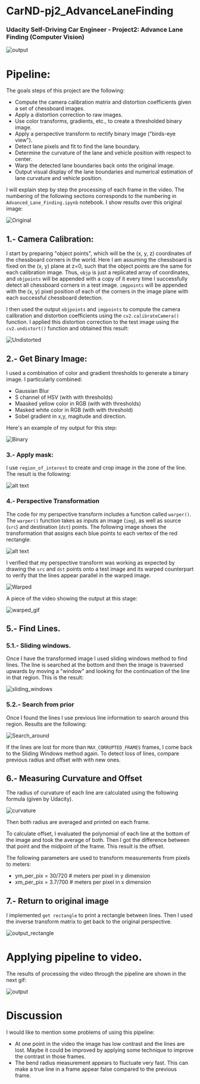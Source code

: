 # CarND-pj2_AdvanceLaneFinding

### Udacity Self-Driving Car Engineer - Project2: Advance Lane Finding (Computer Vision)

[//]: # (Image References)
[image1]: ./output_images/img_original.jpg "Original"
[image2]: ./output_images/Distortion.jpg "Undistorted"
[image3]: ./output_images/Conbined_Threshold.jpg "Binary"
[image4]: ./output_images/masked_image.jpg "Masked"
[image5]: ./output_images/transoform.jpg "Transform"
[image6]: ./output_images/warped_image.jpg "Warped"
[image7]: ./output_images/sliding_windows.jpg "Sliding Windows"
[image8]: ./output_images/search_around.jpg "Search Around"
[image9]: ./output_images/r_curve.png "Curve.png"
[image10]: ./output_images/rectangle.jpg "Rectangle"
[image11]: ./output_images/output.jpg "Output"
[gif1]: ./output/test_binary.gif "test_binary"
[gif2]: ./output/test_warp.gif "test_warp"
[gif3]: ./output/output.gif "output"

![output][image11]

# Pipeline:

The goals steps of this project are the following:

* Compute the camera calibration matrix and distortion coefficients given a set of chessboard images.
* Apply a distortion correction to raw images.
* Use color transforms, gradients, etc., to create a thresholded binary image.
* Apply a perspective transform to rectify binary image ("birds-eye view").
* Detect lane pixels and fit to find the lane boundary.
* Determine the curvature of the lane and vehicle position with respect to center.
* Warp the detected lane boundaries back onto the original image.
* Output visual display of the lane boundaries and numerical estimation of lane curvature and vehicle position.

I will explain step by step the processing of each frame in the video. The numbering of the following sections corresponds to the numbering in `Advanced_Lane_Finding.ipynb` notebook. I show results over this original image:

![Original][image1]

## 1.- Camera Calibration:

I start by preparing "object points", which will be the (x, y, z) coordinates of the chessboard corners in the world. Here I am assuming the chessboard is fixed on the (x, y) plane at z=0, such that the object points are the same for each calibration image.  Thus, `objp` is just a replicated array of coordinates, and `objpoints` will be appended with a copy of it every time I successfully detect all chessboard corners in a test image.  `imgpoints` will be appended with the (x, y) pixel position of each of the corners in the image plane with each successful chessboard detection.  

I then used the output `objpoints` and `imgpoints` to compute the camera calibration and distortion coefficients using the `cv2.calibrateCamera()` function.  I applied this distortion correction to the test image using the `cv2.undistort()` function and obtained this result: 

![Undistorted][image2]

## 2.- Get Binary Image:

I used a combination of color and gradient thresholds to generate a binary image. I particularly combined:
- Gaussian Blur
- S channel of HSV (with with thresholds)
- Maasked yellow color in RGB (with with thresholds)
- Masked white color in RGB (with with threshold)
- Sobel gradient in x,y, magitude and direction.

Here's an example of my output for this step:

![Binary][image3]

### 3.- Apply mask:

I use `region_of_interest` to create and crop image in the zone of the line. The result is the following:

![alt text][image4]

<!-- A part of the video showing the output at this stage: -->

<!-- ![alt text][gif1] -->

### 4.- Perspective Transformation

The code for my perspective transform includes a function called `warper()`. The `warper()` function takes as inputs an image (`img`), as well as source (`src`) and destination (`dst`) points.  The following image shows the transformation that assigns each blue points to each vertex of the red rectangle:

![alt text][image5]

I verified that my perspective transform was working as expected by drawing the `src` and `dst` points onto a test image and its warped counterpart to verify that the lines appear parallel in the warped image.

![Warped][image6]

A piece of the video showing the output at this stage:

![warped_gif][gif2]

## 5.- Find Lines.
### 5.1.- Sliding windows.

Once I have the transformed image I used sliding windows method to find lines. The line is searched at the bottom and then the image is traversed upwards by moving a "window" and looking for the continuation of the line in that region. This is the result:

![sliding_windows][image7]

### 5.2.- Search from prior

Once I found the lines I use previous line information to search around this region. Results are the following:

![Search_around][image8]

If the lines are lost for more than `MAX_CORRUPTED_FRAMES` frames, I come back to the Sliding Windows method again. To detect loss of lines, compare previous radius and offset with with new ones.

## 6.- Measuring Curvature and Offset

The radius of curvature of each line are calculated using the following formula (given by Udacity).

![curvature][image9]

Then both radius are averaged and printed on each frame. 

To calculate offset, I evaluated the polynomial of each line at the bottom of the image and took the average of both. Then I got the difference between that point and the midpoint of the frame. This result is the offset.

The following parameters are used to transform measurements from pixels to meters:

- ym_per_pix = 30/720 # meters per pixel in y dimension
- xm_per_pix = 3.7/700 # meters per pixel in x dimension


## 7.- Return to original image

I implemented `get rectangle` to print a rectangle between lines. Then I used the inverse transform matrix to get back to the original perspective.

![output_rectangle][image10]

# Applying pipeline to video.

The results of processing the video through the pipeline are shown in the next gif:

![output][gif3]

# Discussion

I would like to mention some problems of using this pipeline:
- At one point in the video the image has low contrast and the lines are lost. Maybe it could be improved by applying some technique to improve the contrast in those frames.
- The bend radius measurement appears to fluctuate very fast. This can make a true line in a frame appear false compared to the previous frame.
